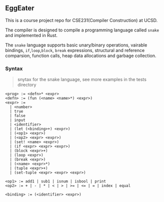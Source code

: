 ## EggEater
This is a course project repo for CSE231(Compiler Construction) at UCSD.

The compiler is designed to compile a programming language called `snake` and implemented in Rust.

The `snake` language supports basic unary/binary operations, vairable bindings, `if`,`loop`,`block`, `break` expressions, structural and reference comparsion, function calls, heap data allocations and garbage collection.

### Syntax
> snytax for the snake language, see more examples in the tests directory
```
<prog> := <defn>* <expr>
<defn> := (fun (<name> <name>*) <expr>)
<expr> :=
  | <number>
  | true
  | false
  | input
  | <identifier>
  | (let (<binding>+) <expr>)
  | (<op1> <expr>)
  | (<op2> <expr> <expr>)
  | (set! <name> <expr>)
  | (if <expr> <expr> <expr>)
  | (block <expr>+)
  | (loop <expr>)
  | (break <expr>)
  | (<name> <expr>*)
  | (tuple <expr>+)
  | (set-tuple <expr> <expr> <expr>)

<op1> := add1 | sub1 | isnum | isbool | print
<op2> := + | - | * | < | > | >= | <= | = | index | equal

<binding> := (<identifier> <expr>)
```
